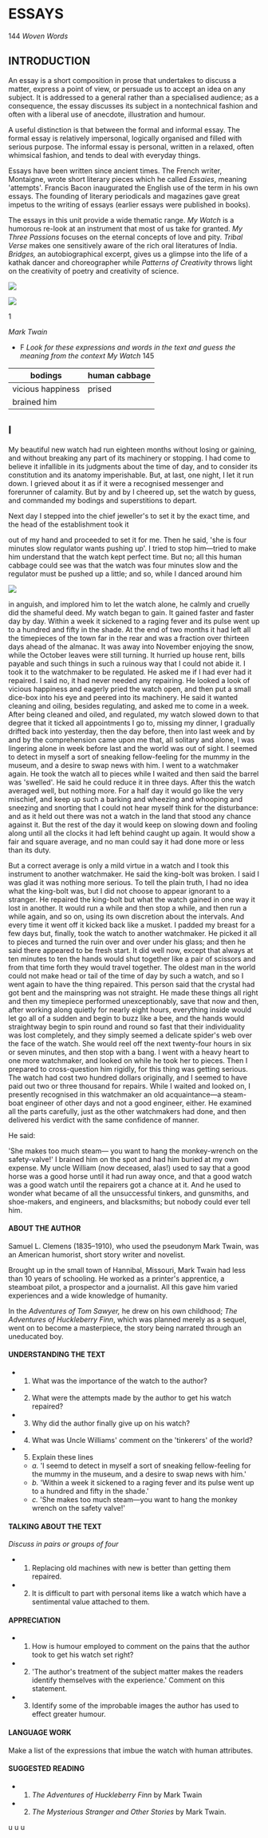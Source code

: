 # ESSAYS

144 *Woven Words*

## INTRODUCTION

An essay is a short composition in prose that undertakes to discuss a matter, express a point of view, or persuade us to accept an idea on any subject. It is addressed to a general rather than a specialised audience; as a consequence, the essay discusses its subject in a nontechnical fashion and often with a liberal use of anecdote, illustration and humour.

A useful distinction is that between the formal and informal essay. The formal essay is relatively impersonal, logically organised and filled with serious purpose. The informal essay is personal, written in a relaxed, often whimsical fashion, and tends to deal with everyday things.

Essays have been written since ancient times. The French writer, Montaigne, wrote short literary pieces which he called *Essaies*, meaning 'attempts'. Francis Bacon inaugurated the English use of the term in his own essays. The founding of literary periodicals and magazines gave great impetus to the writing of essays (earlier essays were published in books).

The essays in this unit provide a wide thematic range. *My Watch* is a humorous re-look at an instrument that most of us take for granted. *My Three Passions* focuses on the eternal concepts of love and pity. *Tribal Verse* makes one sensitively aware of the rich oral literatures of India. *Bridges,* an autobiographical excerpt, gives us a glimpse into the life of a kathak dancer and choreographer while *Patterns of Creativity* throws light on the creativity of poetry and creativity of science.

![](_page_1_Picture_0.jpeg)

![](_page_1_Picture_1.jpeg)

1

*Mark Twain*

- F *Look for these expressions and words in the text and guess the meaning from the context*
*My Watch* 145

| bodings | human cabbage |
| --- | --- |
| vicious happiness | prised |
| brained him |  |

## I

My beautiful new watch had run eighteen months without losing or gaining, and without breaking any part of its machinery or stopping. I had come to believe it infallible in its judgments about the time of day, and to consider its constitution and its anatomy imperishable. But, at last, one night, I let it run down. I grieved about it as if it were a recognised messenger and forerunner of calamity. But by and by I cheered up, set the watch by guess, and commanded my bodings and superstitions to depart.

Next day I stepped into the chief jeweller's to set it by the exact time, and the head of the establishment took it

out of my hand and proceeded to set it for me. Then he said, 'she is four minutes slow regulator wants pushing up'. I tried to stop him—tried to make him understand that the watch kept perfect time. But no; all this human cabbage could see was that the watch was four minutes slow and the regulator must be pushed up a little; and so, while I danced around him

![](_page_1_Picture_9.jpeg)

in anguish, and implored him to let the watch alone, he calmly and cruelly did the shameful deed. My watch began to gain. It gained faster and faster day by day. Within a week it sickened to a raging fever and its pulse went up to a hundred and fifty in the shade. At the end of two months it had left all the timepieces of the town far in the rear and was a fraction over thirteen days ahead of the almanac. It was away into November enjoying the snow, while the October leaves were still turning. It hurried up house rent, bills payable and such things in such a ruinous way that I could not abide it. I took it to the watchmaker to be regulated. He asked me if I had ever had it repaired. I said no, it had never needed any repairing. He looked a look of vicious happiness and eagerly pried the watch open, and then put a small dice-box into his eye and peered into its machinery. He said it wanted cleaning and oiling, besides regulating, and asked me to come in a week. After being cleaned and oiled, and regulated, my watch slowed down to that degree that it ticked all appointments I go to, missing my dinner, I gradually drifted back into yesterday, then the day before, then into last week and by and by the comprehension came upon me that, all solitary and alone, I was lingering alone in week before last and the world was out of sight. I seemed to detect in myself a sort of sneaking fellow-feeling for the mummy in the museum, and a desire to swap news with him. I went to a watchmaker again. He took the watch all to pieces while I waited and then said the barrel was 'swelled'. He said he could reduce it in three days. After this the watch averaged well, but nothing more. For a half day it would go like the very mischief, and keep up such a barking and wheezing and whooping and sneezing and snorting that I could not hear myself think for the disturbance: and as it held out there was not a watch in the land that stood any chance against it. But the rest of the day it would keep on slowing down and fooling along until all the clocks it had left behind caught up again. It would show a fair and square average, and no man could say it had done more or less than its duty.

But a correct average is only a mild virtue in a watch and I took this instrument to another watchmaker. He said the king-bolt was broken. I said I was glad it was nothing more serious. To tell the plain truth, I had no idea what the king-bolt was, but I did not choose to appear ignorant to a stranger. He repaired the king-bolt but what the watch gained in one way it lost in another. It would run a while and then stop a while, and then run a while again, and so on, using its own discretion about the intervals. And every time it went off it kicked back like a musket. I padded my breast for a few days but, finally, took the watch to another watchmaker. He picked it all to pieces and turned the ruin over and over under his glass; and then he said there appeared to be fresh start. It did well now, except that always at ten minutes to ten the hands would shut together like a pair of scissors and from that time forth they would travel together. The oldest man in the world could not make head or tail of the time of day by such a watch, and so I went again to have the thing repaired. This person said that the crystal had got bent and the mainspring was not straight. He made these things all right and then my timepiece performed unexceptionably, save that now and then, after working along quietly for nearly eight hours, everything inside would let go all of a sudden and begin to buzz like a bee, and the hands would straightway begin to spin round and round so fast that their individuality was lost completely, and they simply seemed a delicate spider's web over the face of the watch. She would reel off the next twenty-four hours in six or seven minutes, and then stop with a bang. I went with a heavy heart to one more watchmaker, and looked on while he took her to pieces. Then I prepared to cross-question him rigidly, for this thing was getting serious. The watch had cost two hundred dollars originally, and I seemed to have paid out two or three thousand for repairs. While I waited and looked on, I presently recognised in this watchmaker an old acquaintance—a steam-boat engineer of other days and not a good engineer, either. He examined all the parts carefully, just as the other watchmakers had done, and then delivered his verdict with the same confidence of manner.

He said:

'She makes too much steam— you want to hang the monkey-wrench on the safety-valve!' I brained him on the spot and had him buried at my own expense. My uncle William (now deceased, alas!) used to say that a good horse was a good horse until it had run away once, and that a good watch was a good watch until the repairers got a chance at it. And he used to wonder what became of all the unsuccessful tinkers, and gunsmiths, and shoe-makers, and engineers, and blacksmiths; but nobody could ever tell him.

#### ABOUT THE AUTHOR

Samuel L. Clemens (1835–1910), who used the pseudonym Mark Twain, was an American humorist, short story writer and novelist.

Brought up in the small town of Hannibal, Missouri, Mark Twain had less than 10 years of schooling. He worked as a printer's apprentice, a steamboat pilot, a prospector and a journalist. All this gave him varied experiences and a wide knowledge of humanity.

In the *Adventures of Tom Sawyer,* he drew on his own childhood; *The Adventures of Huckleberry Finn*, which was planned merely as a sequel, went on to become a masterpiece, the story being narrated through an uneducated boy.

#### UNDERSTANDING THE TEXT

- 1. What was the importance of the watch to the author?
- 2. What were the attempts made by the author to get his watch repaired?
- 3. Why did the author finally give up on his watch?
- 4. What was Uncle Williams' comment on the 'tinkerers' of the world?
- 5. Explain these lines
	- *a.* 'I seemd to detect in myself a sort of sneaking fellow-feeling for the mummy in the museum, and a desire to swap news with him.'
	- *b.* 'Within a week it sickened to a raging fever and its pulse went up to a hundred and fifty in the shade.'
	- *c.* 'She makes too much steam—you want to hang the monkey wrench on the safety valve!'

#### TALKING ABOUT THE TEXT

*Discuss in pairs or groups of four*

- 1. Replacing old machines with new is better than getting them repaired.
- 2. It is difficult to part with personal items like a watch which have a sentimental value attached to them.

#### APPRECIATION

- 1. How is humour employed to comment on the pains that the author took to get his watch set right?
- 2. 'The author's treatment of the subject matter makes the readers identify themselves with the experience.' Comment on this statement.
- 3. Identify some of the improbable images the author has used to effect greater humour.

#### LANGUAGE WORK

Make a list of the expressions that imbue the watch with human attributes.

#### SUGGESTED READING

- 1. *The Adventures of Huckleberry Finn* by Mark Twain
- 2. *The Mysterious Stranger and Other Stories* by Mark Twain.

u u u

